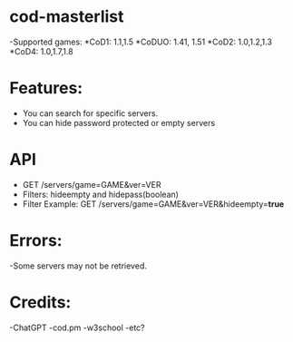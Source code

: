 # cod-masterlist
-Supported games:
*CoD1: 1.1,1.5
*CoDUO: 1.41, 1.51
*CoD2: 1.0,1.2,1.3
*CoD4: 1.0,1.7,1.8

# Features:
- You can search for specific servers.
- You can hide password protected or empty servers

# API
- GET /servers/game=GAME&ver=VER
- Filters: hideempty and hidepass(boolean)
- Filter Example: GET /servers/game=GAME&ver=VER&hideempty=**true**

# Errors:
-Some servers may not be retrieved.

# Credits:
-ChatGPT
-cod.pm
-w3school
-etc?
